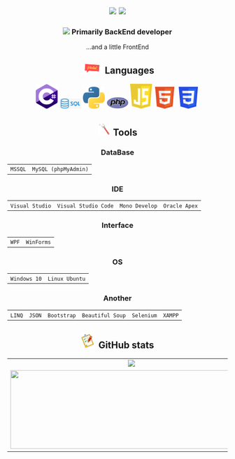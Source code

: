   <div>
    <h1 align="center">
    <img src="https://readme-typing-svg.herokuapp.com?size=25&duration=1000&color=16EB00&center=true&vCenter=true&width=25&height=25&lines=%3E"/>
    <img src="https://readme-typing-svg.herokuapp.com?size=25&width=300&color=000000&center=true&vCenter=true&height=25&lines=Hi+there%2C+I'm+Dmitry"/>
  </h1>
  </div>
  <div>
    <h3 align="center">
      <img src="https://readme-typing-svg.herokuapp.com?size=25&duration=1000&color=16EB00&center=true&vCenter=true&width=25&height=25&lines=%3E"/>
       Primarily BackEnd developer
    </h3>
    <p align="center">...and a little FrontEnd</p>
  </div>
  <div>
    <h2 align="center">
      <img width=50px src="https://github.com/TovDmitrij/TovDmitrij/blob/main/pic/title_languages.gif"/>
      Languages
    </h2>
    <div align="center">
      <code><img width=50px title="C#" src="https://github.com/TovDmitrij/TovDmitrij/blob/main/pic/language_C%23.png"/></code>
      <code><img width=50px title="SQL" src="https://github.com/TovDmitrij/TovDmitrij/blob/main/pic/language_SQL.jpg"/></code>
      <code><img width=50px title="Python" src="https://github.com/TovDmitrij/TovDmitrij/blob/main/pic/language_Python.png"/></code>
      <code><img width=50px title="PHP" src="https://github.com/TovDmitrij/TovDmitrij/blob/main/pic/language_PHP.png"/></code>
      <code><img width=50px title="JavaScript" src="https://github.com/TovDmitrij/TovDmitrij/blob/main/pic/language_JS.png"/></code>
      <code><img width=50px title="HTML5" src="https://github.com/TovDmitrij/TovDmitrij/blob/main/pic/language_HTML.png"/></code>
      <code><img width=50px title="CSS3" src="https://github.com/TovDmitrij/TovDmitrij/blob/main/pic/language_CSS.png"/></code>
    </div>
   </div>
   <div>
      <h2 align="center">
        <img width=30px src="https://github.com/TovDmitrij/TovDmitrij/blob/main/pic/tools_main.gif"/>
        Tools
      </h2>
      <h3 align="center">DataBase</h3>
      <table align="center">
        <tr>
          <td><code>MSSQL</code></td>  
          <td><code>MySQL (phpMyAdmin)</code></td>  
        </tr>
      </table>
      <h3 align="center">IDE</h3>
      <table align="center">
        <tr>
          <td><code>Visual Studio</code></td>  
          <td><code>Visual Studio Code</code></td>  
          <td><code>Mono Develop</code></td>  
          <td><code>Oracle Apex</code></td>  
        </tr>
      </table>
      <h3 align="center">Interface</h3>
      <table align="center">
        <tr>
          <td><code>WPF</code></td>  
          <td><code>WinForms</code></td>
        </tr>
      </table>
      <h3 align="center">OS</h3>
      <table align="center">
        <tr>
          <td><code>Windows 10</code></td>  
          <td><code>Linux Ubuntu</code></td>
        </tr>
      </table>
      <h3 align="center">Another</h3>
      <table align="center">
        <tr>
          <td><code>LINQ</code></td>  
          <td><code>JSON</code></td>  
          <td><code>Bootstrap</code></td>  
          <td><code>Beautiful Soup</code></td>  
          <td><code>Selenium</code></td>  
          <td><code>XAMPP</code></td>  
        </tr>
      </table>
   </div>
  <div>
    <h2 align="center">
      <img width="35px" src="https://github.com/TovDmitrij/TovDmitrij/blob/main/pic/title_git-stats.gif">
      GitHub stats
    </h2>
    <table>
      <tr align="center">
        <td colspan="2">
          <img height=180em src="https://github-readme-stats.vercel.app/api?username=tovdmitrij&count_private=true&show_icons=true&theme=midnight-purple&hide_border=true&hide_title=true"/>
        </td>
      </tr>
      <tr align="center">
        <td>
          <img width=500px height=180em src="https://github-readme-stats.vercel.app/api/top-langs/?username=tovdmitrij&theme=midnight-purple&hide_border=true&layout=compact&langs_count=15&hide_title=true"/>
        </td>
        <td>
          <img width=500px height=180em src="https://github-readme-streak-stats.herokuapp.com/?user=tovdmitrij&theme=midnight-purple&hide_border=true" alt="streak stats"/>
        </td>
      </tr>
    </table>
  </div>

